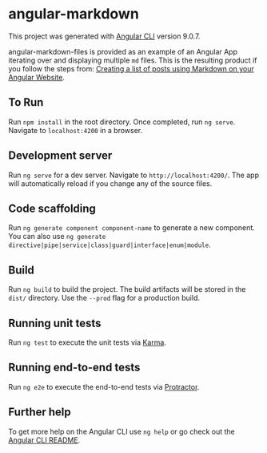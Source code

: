 # angular-markdown

This project was generated with [Angular CLI](https://github.com/angular/angular-cli) version 9.0.7.

angular-markdown-files is provided as an example of an Angular App iterating over and displaying multiple `md` files. This is the resulting product if you follow the steps from: [Creating a list of posts using Markdown on your Angular Website](https://vondreii.com/posts/post/creatingAListOfPostsUsingMarkdownOnYourAngularWebsite).

## To Run

Run `npm install` in the root directory.
Once completed, run `ng serve`.
Navigate to `localhost:4200` in a browser.

## Development server

Run `ng serve` for a dev server. Navigate to `http://localhost:4200/`. The app will automatically reload if you change any of the source files.

## Code scaffolding

Run `ng generate component component-name` to generate a new component. You can also use `ng generate directive|pipe|service|class|guard|interface|enum|module`.

## Build

Run `ng build` to build the project. The build artifacts will be stored in the `dist/` directory. Use the `--prod` flag for a production build.

## Running unit tests

Run `ng test` to execute the unit tests via [Karma](https://karma-runner.github.io).

## Running end-to-end tests

Run `ng e2e` to execute the end-to-end tests via [Protractor](http://www.protractortest.org/).

## Further help

To get more help on the Angular CLI use `ng help` or go check out the [Angular CLI README](https://github.com/angular/angular-cli/blob/master/README.md).
